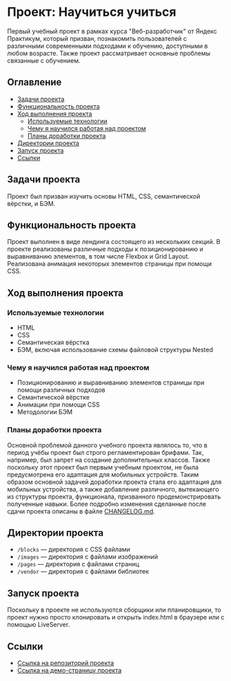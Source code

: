 # Проект: Научиться учиться

Первый учебный проект в рамках курса "Веб-разработчик" от Яндекс Практикум, который призван, познакомить пользователей с различными современными подходами к обучению, доступными в любом возрасте. Также проект рассматривает основные проблемы связанные с обучением.

## Оглавление

- [Задачи проекта](#задачи-проекта)
- [Функциональность проекта](#функциональность-проекта)
- [Ход выполнения проекта](#ход-выполнения-проекта)
  - [Используемые технологии](#используемые-технологии)
  - [Чему я научился работая над проектом](#чему-я-научился-работая-над-проектом)
  - [Планы доработки проекта](#планы-доработки-проекта)
- [Директории проекта](#директории-проекта)
- [Запуск проекта](#запуск-проекта)
- [Ссылки](#ссылки)

## Задачи проекта

Проект был призван изучить основы HTML, CSS, семантической вёрстки, и БЭМ.

## Функциональность проекта

Проект выполнен в виде лендинга состоящего из нескольких секций. В проекте реализованы различные подходы к позиционированию и выравниванию элементов, в том числе Flexbox и Grid Layout. Реализована анимация некоторых элементов страницы при помощи CSS.

## Ход выполнения проекта

### Используемые технологии

- HTML
- CSS
- Семантическая вёрстка
- БЭМ, включая использование схемы файловой структуры Nested

### Чему я научился работая над проектом

- Позиционированию и выравниванию элементов страницы при помощи различных подходов
- Семантической вёрстке
- Анимации при помощи CSS
- Методологии БЭМ

### Планы доработки проекта

Основной проблемой данного учебного проекта являлось то, что в период учёбы проект был строго регламентирован брифами. Так, например, был запрет на создание дополнительных классов. Также поскольку этот проект был первым учебным проектом, не была предусмотрена его адаптация для мобильных устройств. Таким образом основной задачей доработки проекта стала его адаптация для мобильных устройства, а также добавление различного, вытекающего из структуры проекта, функционала, призванного продемонстрировать полученные навыки. Более подробно изменения сделанные после сдачи проекта описаны в файле [CHANGELOG.md](https://github.com/Bjorn86/how-to-learn/blob/main/CHANGELOG.md).

## Директории проекта

- `/blocks` — директория с CSS файлами
- `/images` — директория с файлами изображений
- `/pages` — директория с файлами страниц
- `/vendor` — директория с файлами библиотек

## Запуск проекта

Поскольку в проекте не используются сборщики или планировщики, то проект нужно просто клонировать и открыть index.html в браузере или с помощью LiveServer.

## Ссылки

- [Ссылка на репозиторий проекта](https://github.com/Bjorn86/how-to-learn)
- [Ссылка на демо-страницу проекта](https://bjorn86.github.io/how-to-learn/)

